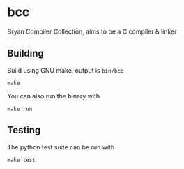 # bcc

Bryan Compiler Collection, aims to be a C compiler & linker

## Building

Build using GNU make, output is `bin/bcc`

```
make
```

You can also run the binary with

```
make run
```

## Testing

The python test suite can be run with

```
make test
```
